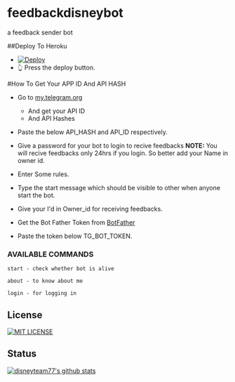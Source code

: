 # feedbackdisneybot
a feedback sender bot

##Deploy To Heroku
- [![Deploy](https://www.herokucdn.com/deploy/button.svg)](https://heroku.com/deploy?template=https://github.com/disneyteam77/feedbackdisneybot/tree/main)
- 👆 Press the deploy button.

#How To Get Your  APP ID And API HASH
- Go to  [my.telegram.org](https://my.telegram.org/)
     - And get your API ID
     - And API Hashes

- Paste the below API_HASH and API_ID respectively.

- Give a password for your bot to login to recive feedbacks
**NOTE:** You will recive feedbacks only 24hrs if you login. So better add your Name in owner id.

- Enter Some rules.

- Type the start message which should be visible to other when anyone start the bot.

- Give your I'd in Owner_id for receiving feedbacks.

- Get the Bot Father Token from [BotFather](https://telegram.dog/botfather)

- Paste the token below TG_BOT_TOKEN.

### AVAILABLE COMMANDS 
```
start - check whether bot is alive 

about - to know about me

login - for logging in 
```


## License
[![MIT LICENSE](https://img.shields.io/badge/License-GPLv3-blue.svg)](https://github.com/disneyteam77/feedbackdisneybot/blob/main/LICENSE)

## Status
[![disneyteam77's github stats](https://github-readme-stats.vercel.app/api?username=disneyteam77&theme=blue-green)](https://github.com/disneyteam77/github-readme-stats)
